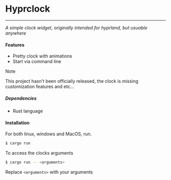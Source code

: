 # Hyprclock
---

*A simple clock widget, originally intended for hyprland, but usuable anywhere*

#### Features
* Pretty clock with animations
* Start via command line

> [!Note]
> This project hasn't been officially released, the clock is missing customization features and etc...

##### Dependencies
* Rust language

#### Installation
For both linux, windows and MacOS, run.

```bash
$ cargo run
```

To access the clocks arguments
```bash
$ cargo run -- <arguments>
```

Replace `<arguments>` with your arguments

